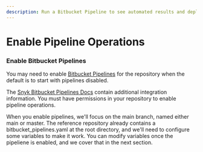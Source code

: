 ```yaml
---
description: Run a Bitbucket Pipeline to see automated results and deploy your application
---
```


# Enable Pipeline Operations

### Enable Bitbucket Pipelines

You may need to enable [Bitbucket Pipelines](../../../atlassian-bitbucket-pipeline-variables.md) for the repository when the default is to start with pipelines disabled.

The [Snyk Bitbucket Pipelines Docs](../../../../../integrations/ci-cd-integrations/bitbucket-pipelines-integration-overview/) contain additional integration information. You must have permissions in your repository to enable pipeline operations.

When you enable pipelines, we'll focus on the main branch, named either main or master. The reference repository already contains a bitbucket\_pipelines.yaml at the root directory, and we'll need to configure some variables to make it work. You can modify variables once the pipeliene is enabled, and we cover that in the next section.
